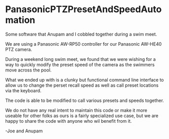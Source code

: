 # PanasonicPTZPresetAndSpeedAutomation
Some software that Anupam and I cobbled together during a swim meet. 

We are using a Panasonic AW-RP50 controller for our Panasonic AW-HE40 PTZ camera. 

During a weekend long swim meet, we found that we were wishing for a way to quickly modify the preset speed of the camera as the swimmers move across the pool. 

What we ended up with is a clunky but functional command line interface to allow us to change the perset recall speed as well as call preset locations via the keyboard. 

The code is able to be modified to call various presets and speeds together. 

We do not have any real intent to maintain this code or make it more useable for other folks as ours is a fairly specialized use case, but we are happy to share the code with anyone who wil benefit from it. 

-Joe and Anupam
